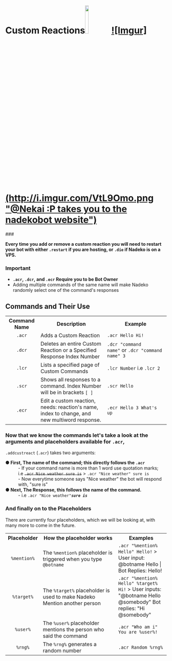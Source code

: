 <h1>Custom Reactions<img src="http://i.imgur.com/1T2L3xR.png" style="width:15%;  height:auto;"> <span style="width:100%"><a href="https://nadekobot.xyz/">
<img src="http://i.imgur.com/VtL9Omo.png"  width="0" height="0" border="0">![Imgur](http://i.imgur.com/VtL9Omo.png "@Nekai :P takes you to the nadekobot website")</h1></a></span>
###<p><strong>Every time you add or remove a custom reaction you will need to restart your bot with either <code>.restart</code> if you are hosting, or <code>.die</code> if Nadeko is on a VPS.</strong></p>
<h3>Important</h3>
<ul style="list-style-type:disc">
<li><strong><code>.acr</code>,&nbsp;<code>.dcr</code>,&nbsp;and <code>.ecr</code> Require you to be Bot Owner</strong></li>
<li>Adding multiple commands of the same name will make Nadeko randomly select one of the command's responses</li>
</ul>
<h2>Commands and Their Use</h2>
<table>
<tr>
<th>Command Name</th>
<th>Description</th>
<th>Example</th>
</tr><tr>
<td align="center"><code>.acr</code></td>
<td>Adds a Custom Reaction</td>
<td><code>.acr Hello Hi!</code></td>
</tr><tr>
<td align="center"><code>.dcr</code></td>
<td>Deletes an entire Custom Reaction or a Specified Response Index Number</td>
<td><code>.dcr "command name"</code>&nbsp;or&nbsp;<code>.dcr "command name" 3</code></td>
</tr><tr>
<td align="center"><code>.lcr</code></td>
<td>Lists a specified page of Custom Commands</td>
<td><code>.lcr Number</code>&nbsp;i.e&nbsp;<code>.lcr 2</code></td>
</tr><tr>
<td align="center"><code>.scr</code></td>
<td>Shows all responses to a command.&nbsp;Index Number will be in brackets <code>[&nbsp;]</code></td>
<td><code>.scr Hello</code></td>
</tr><tr>
<td align="center"><code>.ecr</code></td>
<td>Edit a custom reaction, needs: reaction's name, index to change, and new multiword response.</td>
<td><code>.ecr&nbsp;Hello&nbsp;3&nbsp;What's up</code></td></table>
<h3>Now that we know the commands let's take a look at the arguments and placeholders available for <code>.acr</code>,</h3>
<p><code>.addcustreact</code>&nbsp;(<code>.acr</code>)&nbsp;takes two arguments:
<dl>
<dt><strong>●&nbsp;First, The name of the command; this directly follows the <code>.acr</code></strong></dt>
<dd>-&nbsp;If your command name is more than 1 word use quotation marks;<br> i.e <del><code>.acr Nice weather sure is</code></del> > <code>.acr "Nice weather" sure is</code></dd>
<dd>-&nbsp;Now everytime someone says "Nice weather" the bot will respond with, "sure is"</dd>
<dt><strong>●&nbsp;Next, The Response, this follows the name of the command.</strong><dt>
<dd>-&nbsp;i.e <code>.acr "Nice weather"</code><b><i><code>sure is</code></i></b></dd></dl><p>
<h3>And finally on to the Placeholders</h3>
<p>There are currently four placeholders, which we will be looking at, with many more to come in the future.<p>
<table>
<tr>
<th>Placeholder</th>
<th>How the placeholder works</th>
<th>Examples</th>
</tr><tr>
<td align="center"><code>%mention%</code></td>
<td>The&nbsp;<code>%mention%</code>&nbsp;placeholder is triggered when you type <code>@botname</code></td>
<td><code>.acr "%mention% Hello" Hello!</code> > User input: @botname Hello | Bot Replies: Hello!</td>
</tr><tr>
<td align="center"><code>%target%</code></td>
<td>The <code>%target%</code> placeholder is used to make Nadeko Mention another person</td>
<td><code>.acr "%mention% Hello" %target% Hi!</code> > User inputs: "@botname Hello @somebody" 
 Bot replies: "Hi @somebody"</td>
 </tr><tr>
 <td align="center"><code>%user%</code></td>
 <td>The <code>%user%</code> placeholder mentions the person who said the command</td>
 <td><code>.acr "Who am i" You are %user%!</code></td>
 </tr><tr>
 <td align="center"><code>%rng%</code></td>
 <td>The <code>%rng%</code> generates a random number</td>
 <td><code>.acr Random %rng%</code>
 </tr></table>

